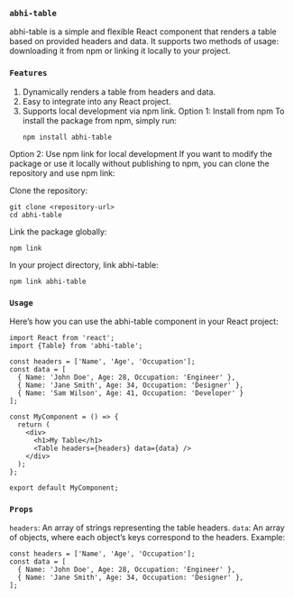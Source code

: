 ### `abhi-table`
abhi-table is a simple and flexible React component that renders a table based on provided headers and data. It supports two methods of usage: downloading it from npm or linking it locally to your project.

### `Features`
1. Dynamically renders a table from headers and data.
2. Easy to integrate into any React project.
3. Supports local development via npm link.
Option 1: Install from npm
     To install the package from npm, simply run:
     ```
     npm install abhi-table
     ```
Option 2: Use npm link for local development
If you want to modify the package or use it locally without publishing to npm, you can clone the repository and use npm link:

Clone the repository:
```
git clone <repository-url>
cd abhi-table
```

Link the package globally:
```
npm link
```

In your project directory, link abhi-table:
```
npm link abhi-table
```

### `Usage`
Here’s how you can use the abhi-table component in your React project:
```
import React from 'react';
import {Table} from 'abhi-table';

const headers = ['Name', 'Age', 'Occupation'];
const data = [
  { Name: 'John Doe', Age: 28, Occupation: 'Engineer' },
  { Name: 'Jane Smith', Age: 34, Occupation: 'Designer' },
  { Name: 'Sam Wilson', Age: 41, Occupation: 'Developer' }
];

const MyComponent = () => {
  return (
    <div>
      <h1>My Table</h1>
      <Table headers={headers} data={data} />
    </div>
  );
};

export default MyComponent;
```

### `Props`
`headers`: An array of strings representing the table headers.
`data`: An array of objects, where each object’s keys correspond to the headers.
Example:
```
const headers = ['Name', 'Age', 'Occupation'];
const data = [
  { Name: 'John Doe', Age: 28, Occupation: 'Engineer' },
  { Name: 'Jane Smith', Age: 34, Occupation: 'Designer' },
];
```
